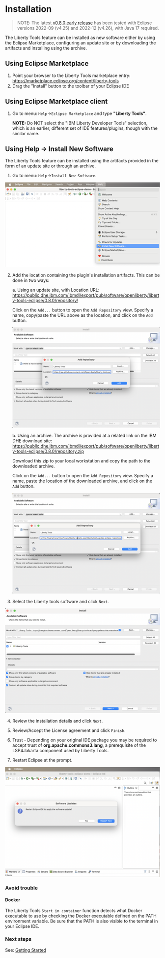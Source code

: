 # Installation

> NOTE: The latest [v0.8.0 early release](https://github.com/OpenLiberty/liberty-tools-eclipse/releases/tag/liberty-tools-0.7.0.202212141445) has been tested with Eclipse versions 2022-09 (v4.25) and 2022-12 (v4.26), with Java 17 required.

The Liberty Tools feature can be installed as new software either by using the Eclipse Marketplace, configuring an update site or by downloading the artifacts and installing using the archive.

## Using Eclipse Marketplace

1. Point your browser to the Liberty Tools marketplace entry: https://marketplace.eclipse.org/content/liberty-tools
2. Drag the "Install" button to the toolbar of your Eclipse IDE

## Using Eclipse Marketplace client

1. Go to menu:  `Help`->`Eclipse Marketplace` and type **"Liberty Tools"**.

    **NOTE:** Do NOT select the "IBM Liberty Developer Tools" selection, which is an earlier, different set of IDE features/plugins, though with the similar name.

## Using Help -> Install New Software

The Liberty Tools feature can be installed using the artifacts provided in the form of an update site or through an archive.

1. Go to menu: `Help`->`Install New Software`.

![Step 1. New software installation](images/install-installNewSotwareEntry.png)

2. Add the location containing the plugin's installation artifacts. This can be done in two ways:
    
    a. Using an update site, with Location URL: https://public.dhe.ibm.com/ibmdl/export/pub/software/openliberty/liberty-tools-eclipse/0.8.0/repository/

    Click on the `Add...` button to open the `Add Repository` view. Specify a name, copy/paste the URL above as the location, and click on the `Add` button. 

    ![Step 2a. Add repository](images/install-addRepoSite.png)
 
    b. Using an archive. The archive is provided at a related link on the IBM DHE download site: https://public.dhe.ibm.com/ibmdl/export/pub/software/openliberty/liberty-tools-eclipse/0.8.0/repository.zip

    Download this zip to your local workstation and copy the path to the downloaded archive.

    Click on the `Add...` button to open the `Add Repository` view. Specify a name, paste the location of the downloaded archive, and click on the `Add` button. 

    ![Step 2b. Add repository](images/install-addRepoArchive.png)

3. Select the Liberty tools software and click `Next`.

![Step 3. Select Software to install](images/install-selectLibertyToolsFromSite.png)

4. Review the installation details and click `Next`.

5. Review/Accept the License agreement and click `Finish`.

6. Trust - Depending on your original IDE package you may be required to accept trust of **org.apache.commons3.lang**, a prerequisite of the LSP4Jakarta component used by Liberty Tools.

7. Restart Eclipse at the prompt.

![Step 5. Reboot](images/install-restartAfterInstall.png)

### Avoid trouble

#### Docker 

The Liberty Tools `Start in container` function detects what Docker executable to use by checking the Docker executable defined on the PATH environment variable. Be sure that the PATH is also visible to the terminal in your Eclipse IDE.

### Next steps

See: [Getting Started](../getting-started/getting-started.md)
